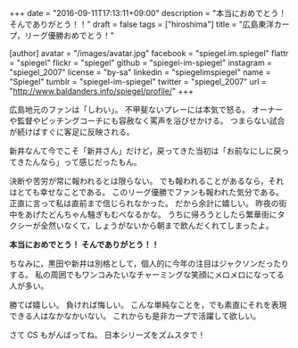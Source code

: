 +++
date = "2016-09-11T17:13:11+09:00"
description = "本当におめでとう！ そんでありがとう！！"
draft = false
tags = ["hiroshima"]
title = "広島東洋カープ，リーグ優勝おめでとう！"

[author]
  avatar = "/images/avatar.jpg"
  facebook = "spiegel.im.spiegel"
  flattr = "spiegel"
  flickr = "spiegel"
  github = "spiegel-im-spiegel"
  instagram = "spiegel_2007"
  license = "by-sa"
  linkedin = "spiegelimspiegel"
  name = "Spiegel"
  tumblr = "spiegel-im-spiegel"
  twitter = "spiegel_2007"
  url = "http://www.baldanders.info/spiegel/profile/"
+++

広島地元のファンは「しわい」。
不甲斐ないプレーには本気で怒る。
オーナーや監督やピッチングコーチにも容赦なく罵声を浴びせかける。
つまらない試合が続けばすぐに客足に反映される。

新井なんて今でこそ「新井さん」だけど，戻ってきた当初は「お前なにしに戻ってきたんなら」って感じだったもん。

決断や苦労が常に報われるとは限らない。
でも報われることがあるなら，それはとても幸せなことである。
このリーグ優勝でファンも報われた気分である。
正直に言って私は直前まで信じられなかった。
だから余計に嬉しい。
昨夜の街中をあげたどんちゃん騒ぎもむべなるかな。
うちに帰ろうとしたら繁華街にタクシーが全然いなくて，しょうがないから朝まで飲んだくれてしまったよ。

**本当におめでとう！ そんでありがとう！！**

ちなみに，黒田や新井は別格として，個人的に今年の注目はジャクソンだったりする。
私の周囲でもワンコみたいなチャーミングな笑顔にメロメロになってる人が多い。

勝てば嬉しい。
負ければ悔しい。
こんな単純なことを，でも素直にそれを表現できる人はなかなかいない。
これからも是非カープで活躍して欲しい。

さて CS もがんばってね。
日本シリーズをズムスタで！
